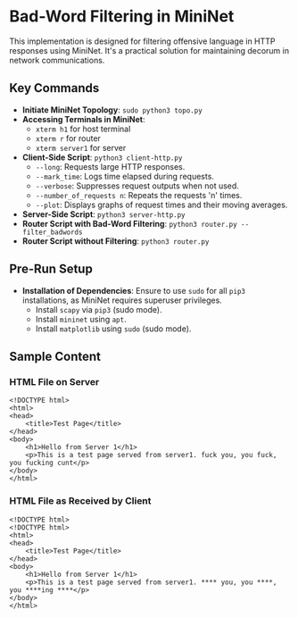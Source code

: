 # Bad-Word Filtering in MiniNet

This implementation is designed for filtering offensive language in HTTP responses using MiniNet. It's a practical solution for maintaining decorum in network communications.

## Key Commands
- **Initiate MiniNet Topology**: `sudo python3 topo.py`
- **Accessing Terminals in MiniNet**:
  - `xterm h1` for host terminal
  - `xterm r` for router
  - `xterm server1` for server
- **Client-Side Script**: `python3 client-http.py`
  - `--long`: Requests large HTTP responses.
  - `--mark_time`: Logs time elapsed during requests.
  - `--verbose`: Suppresses request outputs when not used.
  - `--number_of_requests n`: Repeats the requests 'n' times.
  - `--plot`: Displays graphs of request times and their moving averages.
- **Server-Side Script**: `python3 server-http.py`
- **Router Script with Bad-Word Filtering**: `python3 router.py --filter_badwords`
- **Router Script without Filtering**: `python3 router.py`

## Pre-Run Setup
- **Installation of Dependencies**: Ensure to use `sudo` for all `pip3` installations, as MiniNet requires superuser privileges.
  - Install `scapy` via `pip3` (sudo mode).
  - Install `mininet` using `apt`.
  - Install `matplotlib` using `sudo` (sudo mode).

## Sample Content

### HTML File on Server
```
<!DOCTYPE html>
<html>
<head>
    <title>Test Page</title>
</head>
<body>
    <h1>Hello from Server 1</h1>
    <p>This is a test page served from server1. fuck you, you fuck, you fucking cunt</p>
</body>
</html>
```

### HTML File as Received by Client
```
<!DOCTYPE html>
<!DOCTYPE html>
<html>
<head>
    <title>Test Page</title>
</head>
<body>
    <h1>Hello from Server 1</h1>
    <p>This is a test page served from server1. **** you, you ****, you ****ing ****</p>
</body>
</html>
```


